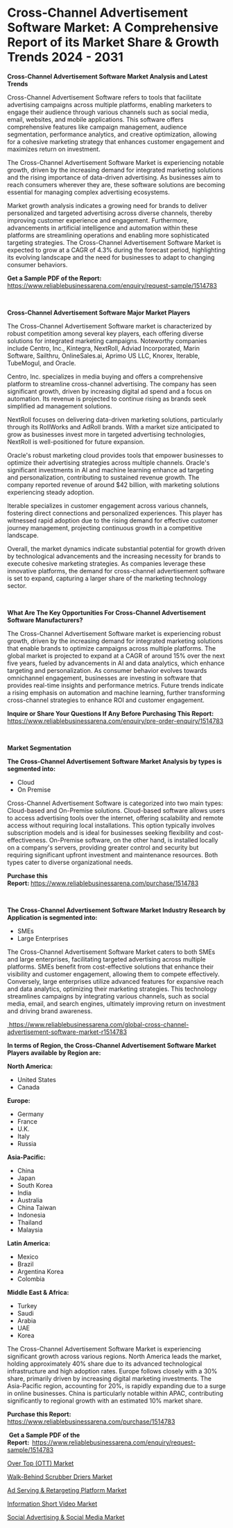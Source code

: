 <p><h1>Cross-Channel Advertisement Software Market: A Comprehensive Report of its Market Share & Growth Trends 2024 - 2031</h1></p><p><strong>Cross-Channel Advertisement Software Market Analysis and Latest Trends</strong></p>
<p><p>Cross-Channel Advertisement Software refers to tools that facilitate advertising campaigns across multiple platforms, enabling marketers to engage their audience through various channels such as social media, email, websites, and mobile applications. This software offers comprehensive features like campaign management, audience segmentation, performance analytics, and creative optimization, allowing for a cohesive marketing strategy that enhances customer engagement and maximizes return on investment.</p><p>The Cross-Channel Advertisement Software Market is experiencing notable growth, driven by the increasing demand for integrated marketing solutions and the rising importance of data-driven advertising. As businesses aim to reach consumers wherever they are, these software solutions are becoming essential for managing complex advertising ecosystems. </p><p>Market growth analysis indicates a growing need for brands to deliver personalized and targeted advertising across diverse channels, thereby improving customer experience and engagement. Furthermore, advancements in artificial intelligence and automation within these platforms are streamlining operations and enabling more sophisticated targeting strategies. The Cross-Channel Advertisement Software Market is expected to grow at a CAGR of 4.3% during the forecast period, highlighting its evolving landscape and the need for businesses to adapt to changing consumer behaviors.</p></p>
<p><strong>Get a Sample PDF of the Report:&nbsp;</strong> <a href="https://www.reliablebusinessarena.com/enquiry/request-sample/1514783?utm_campaign=1730&utm_medium=2&utm_source=Github&utm_content=ia&utm_term=27102024&utm_id=cross-channel-advertisement-software">https://www.reliablebusinessarena.com/enquiry/request-sample/1514783</a></p>
<p>&nbsp;</p>
<p><strong>Cross-Channel Advertisement Software Major Market Players</strong></p>
<p><p>The Cross-Channel Advertisement Software market is characterized by robust competition among several key players, each offering diverse solutions for integrated marketing campaigns. Noteworthy companies include Centro, Inc., Kintegra, NextRoll, Adviad Incorporated, Marin Software, Sailthru, OnlineSales.ai, Aprimo US LLC, Knorex, Iterable, TubeMogul, and Oracle.</p><p>Centro, Inc. specializes in media buying and offers a comprehensive platform to streamline cross-channel advertising. The company has seen significant growth, driven by increasing digital ad spend and a focus on automation. Its revenue is projected to continue rising as brands seek simplified ad management solutions.</p><p>NextRoll focuses on delivering data-driven marketing solutions, particularly through its RollWorks and AdRoll brands. With a market size anticipated to grow as businesses invest more in targeted advertising technologies, NextRoll is well-positioned for future expansion.</p><p>Oracle's robust marketing cloud provides tools that empower businesses to optimize their advertising strategies across multiple channels. Oracle's significant investments in AI and machine learning enhance ad targeting and personalization, contributing to sustained revenue growth. The company reported revenue of around $42 billion, with marketing solutions experiencing steady adoption.</p><p>Iterable specializes in customer engagement across various channels, fostering direct connections and personalized experiences. This player has witnessed rapid adoption due to the rising demand for effective customer journey management, projecting continuous growth in a competitive landscape.</p><p>Overall, the market dynamics indicate substantial potential for growth driven by technological advancements and the increasing necessity for brands to execute cohesive marketing strategies. As companies leverage these innovative platforms, the demand for cross-channel advertisement software is set to expand, capturing a larger share of the marketing technology sector.</p></p>
<p>&nbsp;</p>
<p><strong>What Are The Key Opportunities For Cross-Channel Advertisement Software Manufacturers?</strong></p>
<p><p>The Cross-Channel Advertisement Software market is experiencing robust growth, driven by the increasing demand for integrated marketing solutions that enable brands to optimize campaigns across multiple platforms. The global market is projected to expand at a CAGR of around 15% over the next five years, fueled by advancements in AI and data analytics, which enhance targeting and personalization. As consumer behavior evolves towards omnichannel engagement, businesses are investing in software that provides real-time insights and performance metrics. Future trends indicate a rising emphasis on automation and machine learning, further transforming cross-channel strategies to enhance ROI and customer engagement.</p></p>
<p><strong>Inquire or Share Your Questions If Any Before Purchasing This Report:</strong> <a href="https://www.reliablebusinessarena.com/enquiry/pre-order-enquiry/1514783?utm_campaign=1730&utm_medium=2&utm_source=Github&utm_content=ia&utm_term=27102024&utm_id=cross-channel-advertisement-software">https://www.reliablebusinessarena.com/enquiry/pre-order-enquiry/1514783</a></p>
<p>&nbsp;</p>
<p><strong>Market Segmentation</strong></p>
<p><strong>The Cross-Channel Advertisement Software Market Analysis by types is segmented into:</strong></p>
<p><ul><li>Cloud</li><li>On Premise</li></ul></p>
<p><p>Cross-Channel Advertisement Software is categorized into two main types: Cloud-based and On-Premise solutions. Cloud-based software allows users to access advertising tools over the internet, offering scalability and remote access without requiring local installations. This option typically involves subscription models and is ideal for businesses seeking flexibility and cost-effectiveness. On-Premise software, on the other hand, is installed locally on a company's servers, providing greater control and security but requiring significant upfront investment and maintenance resources. Both types cater to diverse organizational needs.</p></p>
<p><strong>Purchase this Report:&nbsp;</strong><a href="https://www.reliablebusinessarena.com/purchase/1514783?utm_campaign=1730&utm_medium=2&utm_source=Github&utm_content=ia&utm_term=27102024&utm_id=cross-channel-advertisement-software">https://www.reliablebusinessarena.com/purchase/1514783</a></p>
<p>&nbsp;</p>
<p><strong>The Cross-Channel Advertisement Software Market Industry Research by Application is segmented into:</strong></p>
<p><ul><li>SMEs</li><li>Large Enterprises</li></ul></p>
<p><p>The Cross-Channel Advertisement Software Market caters to both SMEs and large enterprises, facilitating targeted advertising across multiple platforms. SMEs benefit from cost-effective solutions that enhance their visibility and customer engagement, allowing them to compete effectively. Conversely, large enterprises utilize advanced features for expansive reach and data analytics, optimizing their marketing strategies. This technology streamlines campaigns by integrating various channels, such as social media, email, and search engines, ultimately improving return on investment and driving brand awareness.</p></p>
<p><a href="https://www.reliablebusinessarena.com/global-cross-channel-advertisement-software-market-r1514783?utm_campaign=1730&utm_medium=2&utm_source=Github&utm_content=ia&utm_term=27102024&utm_id=cross-channel-advertisement-software">&nbsp;https://www.reliablebusinessarena.com/global-cross-channel-advertisement-software-market-r1514783</a></p>
<p><strong>In terms of Region, the Cross-Channel Advertisement Software Market Players available by Region are:</strong></p>
<p>
    <p> <strong> North America: </strong>
        <ul>
            <li>United States</li>
            <li>Canada</li>
        </ul>
        </p> 
    <p> <strong> Europe: </strong>
        <ul>
            <li>Germany</li>
            <li>France</li>
            <li>U.K.</li>
            <li>Italy</li>
            <li>Russia</li>
        </ul>
        </p> 
    <p> <strong> Asia-Pacific: </strong>
        <ul>
            <li>China</li>
            <li>Japan</li>
            <li>South Korea</li>
            <li>India</li>
            <li>Australia</li>
            <li>China Taiwan</li>
            <li>Indonesia</li>
            <li>Thailand</li>
            <li>Malaysia</li>
        </ul>
        </p> 
    <p> <strong> Latin America: </strong>
        <ul>
            <li>Mexico</li>
            <li>Brazil</li>
            <li>Argentina Korea</li>
            <li>Colombia</li>
        </ul>
        </p> 
    <p> <strong> Middle East & Africa: </strong>
        <ul>
            <li>Turkey</li>
            <li>Saudi</li>
            <li>Arabia</li>
            <li>UAE</li>
            <li>Korea</li>
        </ul>
    </p>
    </p>
<p><p>The Cross-Channel Advertisement Software Market is experiencing significant growth across various regions. North America leads the market, holding approximately 40% share due to its advanced technological infrastructure and high adoption rates. Europe follows closely with a 30% share, primarily driven by increasing digital marketing investments. The Asia-Pacific region, accounting for 20%, is rapidly expanding due to a surge in online businesses. China is particularly notable within APAC, contributing significantly to regional growth with an estimated 10% market share.</p></p>
<p><strong>Purchase this Report: </strong><a href="https://www.reliablebusinessarena.com/purchase/1514783?utm_campaign=1730&utm_medium=2&utm_source=Github&utm_content=ia&utm_term=27102024&utm_id=cross-channel-advertisement-software">https://www.reliablebusinessarena.com/purchase/1514783</a></p>
<p>&nbsp;<strong>Get a Sample PDF of the Report:&nbsp;&nbsp;</strong><a href="https://www.reliablebusinessarena.com/enquiry/request-sample/1514783?utm_campaign=1730&utm_medium=2&utm_source=Github&utm_content=ia&utm_term=27102024&utm_id=cross-channel-advertisement-software">https://www.reliablebusinessarena.com/enquiry/request-sample/1514783</a></p>
<p><strong></strong></p>
<p><p><a href="https://www.linkedin.com/pulse/over-top-ott-market-size-share-analysis-growth-trends-forecasts-5mhzc?utm_campaign=1730&utm_medium=2&utm_source=Github&utm_content=ia&utm_term=27102024&utm_id=cross-channel-advertisement-software">Over Top (OTT) Market</a></p><p><a href="https://www.linkedin.com/pulse/walk-behind-scrubber-driers-market-forecast-global-trends-enchc?utm_campaign=1730&utm_medium=2&utm_source=Github&utm_content=ia&utm_term=27102024&utm_id=cross-channel-advertisement-software">Walk-Behind Scrubber Driers Market</a></p><p><a href="https://www.linkedin.com/pulse/ad-serving-retargeting-platform-market-size-share-growth-vkpoc?utm_campaign=1730&utm_medium=2&utm_source=Github&utm_content=ia&utm_term=27102024&utm_id=cross-channel-advertisement-software">Ad Serving & Retargeting Platform Market</a></p><p><a href="https://www.linkedin.com/pulse/global-information-short-video-nexus-sector-confluences-jh7oc?utm_campaign=1730&utm_medium=2&utm_source=Github&utm_content=ia&utm_term=27102024&utm_id=cross-channel-advertisement-software">Information Short Video Market</a></p><p><a href="https://www.linkedin.com/pulse/social-advertising-media-market-shifts-strategic-analysis-p3irc?utm_campaign=1730&utm_medium=2&utm_source=Github&utm_content=ia&utm_term=27102024&utm_id=cross-channel-advertisement-software">Social Advertising & Social Media Market</a></p></p>